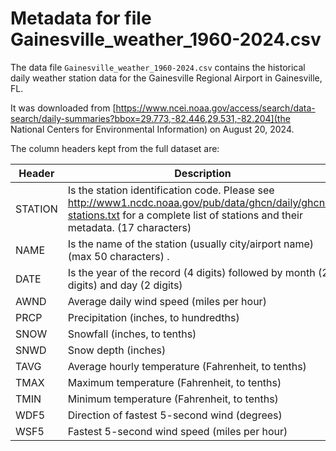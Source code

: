 # Metadata for file Gainesville_weather_1960-2024.csv

The data file `Gainesville_weather_1960-2024.csv` contains the historical daily weather station data for the Gainesville Regional Airport in Gainesville, FL.

It was downloaded from [https://www.ncei.noaa.gov/access/search/data-search/daily-summaries?bbox=29.773,-82.446,29.531,-82.204](the National Centers for Environmental Information) on August 20, 2024.

The column headers kept from the full dataset are:

Header | Description
-------|------------
STATION| Is the station identification code. Please see http://www1.ncdc.noaa.gov/pub/data/ghcn/daily/ghcnd-stations.txt for a complete list of stations and their metadata. (17 characters)
NAME | Is the name of the station (usually city/airport name) (max 50 characters) .
DATE | Is the year of the record (4 digits) followed by month (2 digits) and day (2 digits)
AWND | Average daily wind speed (miles per hour)
PRCP | Precipitation (inches, to hundredths)
SNOW | Snowfall (inches, to tenths)
SNWD | Snow depth (inches)
TAVG | Average hourly temperature (Fahrenheit, to tenths)
TMAX | Maximum temperature (Fahrenheit, to tenths)
TMIN | Minimum temperature (Fahrenheit, to tenths)
WDF5 | Direction of fastest 5-second wind (degrees)
WSF5 | Fastest 5-second wind speed (miles per hour)

